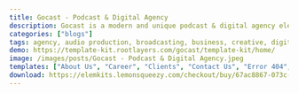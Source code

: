 ```yaml
---
title: Gocast - Podcast & Digital Agency
description: Gocast is a modern and unique podcast & digital agency elementor template kit. Build for a website digital, podcast agency or any other related services website. This template is packed with 10 different pages for your website. This kit is optimized for the free Hello Elementor theme but works with most themes that use elementor.
categories: ["blogs"]
tags: agency, audio production, broadcasting, business, creative, digital, marketing, modern, podcast, radio, recording studio, services, strategy, streaming
demo: https://template-kit.rootlayers.com/gocast/template-kit/home/
image: /images/posts/Gocast - Podcast & Digital Agency.jpeg
templates: ["About Us", "Career", "Clients", "Contact Us", "Error 404", "Footer", "Global", "Header", "Home", "Pricing", "Services", "Team", "Testimonials"]
download: https://elemkits.lemonsqueezy.com/checkout/buy/67ac8867-073c-424d-a8cd-aaab45cabf2b
---
```

